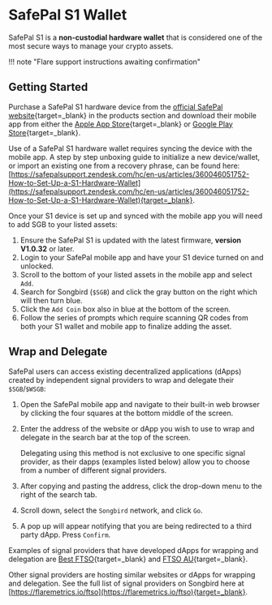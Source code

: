 # SafePal S1 Wallet

SafePal S1 is a **non-custodial hardware wallet** that is considered one of the most secure ways to manage your crypto assets.

!!! note "Flare support instructions awaiting confirmation"

## Getting Started

Purchase a SafePal S1 hardware device from the [official SafePal website](https://shop.safepal.io){target=_blank} in the products section and download their mobile app from either the [Apple App Store](https://apps.apple.com/us/app/safepal-wallet/id1548297139){target=_blank} or [Google Play Store](https://play.google.com/store/apps/details?id=io.safepal.wallet){target=_blank}.

Use of a SafePal S1 hardware wallet requires syncing the device with the mobile app.
A step by step unboxing guide to initialize a new device/wallet, or import an existing one from a recovery phrase, can be found here: [https://safepalsupport.zendesk.com/hc/en-us/articles/360046051752-How-to-Set-Up-a-S1-Hardware-Wallet](https://safepalsupport.zendesk.com/hc/en-us/articles/360046051752-How-to-Set-Up-a-S1-Hardware-Wallet){target=_blank}.

Once your S1 device is set up and synced with the mobile app you will need to add SGB to your listed assets:

1. Ensure the SafePal S1 is updated with the latest firmware, **version V1.0.32** or later.
2. Login to your SafePal mobile app and have your S1 device turned on and unlocked.
3. Scroll to the bottom of your listed assets in the mobile app and select `Add`.
4. Search for Songbird (`$SGB`) and click the gray button on the right which will then turn blue.
5. Click the `Add Coin` box also in blue at the bottom of the screen.
6. Follow the series of prompts which require scanning QR codes from both your S1 wallet and mobile app to finalize adding the asset.

## Wrap and Delegate

SafePal users can access existing decentralized applications (dApps) created by independent signal providers to wrap and delegate their `$SGB`/`$WSGB`:

1. Open the SafePal mobile app and navigate to their built-in web browser by clicking the four squares at the bottom middle of the screen.
2. Enter the address of the website or dApp you wish to use to wrap and delegate in the search bar at the top of the screen.

    Delegating using this method is not exclusive to one specific signal provider, as their dapps (examples listed below) allow you to choose from a number of different signal providers.

3. After copying and pasting the address, click the drop-down menu to the right of the search tab.
4. Scroll down, select the `Songbird` network, and click `Go`.
5. A pop up will appear notifying that you are being redirected to a third party dApp. Press `Confirm`.

Examples of signal providers that have developed dApps for wrapping and delegation are [Best FTSO](https://bestftso.xyz/delegate){target=_blank} and [FTSO AU](https://app.ftso.com.au/wrap){target=_blank}.

Other signal providers are hosting similar websites or dApps for wrapping and delegation.
See the full list of signal providers on Songbird here at [https://flaremetrics.io/ftso](https://flaremetrics.io/ftso){target=_blank}.
